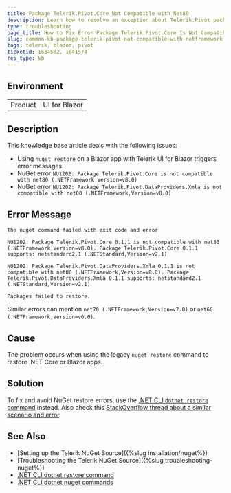 ```yaml
---
title: Package Telerik.Pivot.Core Not Compatible with Net80
description: Learn how to resolve an exception about Telerik.Pivot packages not being compatible with certain .NET versions.
type: troubleshooting
page_title: How to Fix Error Package Telerik.Pivot.Core Is Not Compatible with Net80
slug: common-kb-package-telerik-pivot-not-compatible-with-netframework
tags: telerik, blazor, pivot
ticketid: 1634582, 1641574
res_type: kb
---
```


## Environment

<table>
    <tbody>
        <tr>
            <td>Product</td>
            <td>UI for Blazor</td>
        </tr>
    </tbody>
</table>


## Description

This knowledge base article deals with the following issues:

* Using `nuget restore` on a Blazor app with Telerik UI for Blazor triggers error messages.
* NuGet error `NU1202: Package Telerik.Pivot.Core is not compatible with net80 (.NETFramework,Version=v8.0)`
* NuGet error `NU1202: Package Telerik.Pivot.DataProviders.Xmla is not compatible with net80 (.NETFramework,Version=v8.0)`


## Error Message

```
The nuget command failed with exit code and error

NU1202: Package Telerik.Pivot.Core 0.1.1 is not compatible with net80 (.NETFramework,Version=v8.0). Package Telerik.Pivot.Core 0.1.1 supports: netstandard2.1 (.NETStandard,Version=v2.1)

NU1202: Package Telerik.Pivot.DataProviders.Xmla 0.1.1 is not compatible with net80 (.NETFramework,Version=v8.0). Package Telerik.Pivot.DataProviders.Xmla 0.1.1 supports: netstandard2.1 (.NETStandard,Version=v2.1)

Packages failed to restore.
```

Similar errors can mention `net70 (.NETFramework,Version=v7.0)` or `net60 (.NETFramework,Version=v6.0)`.


## Cause

The problem occurs when using the legacy `nuget restore` command to restore .NET Core or Blazor apps.


## Solution

To fix and avoid NuGet restore errors, use the [.NET CLI `dotnet restore` command](https://learn.microsoft.com/en-us/dotnet/core/tools/dotnet-restore) instead. Also check this [StackOverflow thread about a similar scenario and error](https://stackoverflow.com/questions/75845194/nu1202-package-is-not-compatible-with-net70-windows).


## See Also

* [Setting up the Telerik NuGet Source]({%slug installation/nuget%})
* [Troubleshooting the Telerik NuGet Source]({%slug troubleshooting-nuget%})
* [.NET CLI dotnet restore command](https://learn.microsoft.com/en-us/dotnet/core/tools/dotnet-restore)
* [.NET CLI dotnet nuget commands](https://learn.microsoft.com/en-us/dotnet/core/tools/dotnet-nuget-add-source)
